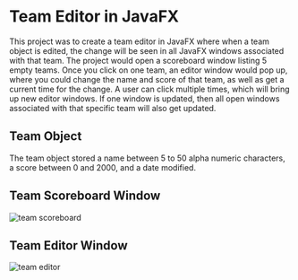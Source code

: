 # Team Editor in JavaFX
This project was to create a team editor in JavaFX where when a team object is edited, the change will be seen in all JavaFX windows associated with that team. The project would open a scoreboard window listing 5 empty teams. Once you click on one team, an editor window would pop up, where you could change the name and score of that team, as well as get a current time for the change. A user can click multiple times, which will bring up new editor windows. If one window is updated, then all open windows associated with that specific team will also get updated. 

## Team Object
The team object stored a name between 5 to 50 alpha numeric characters, a score between 0 and 2000, and a date modified. 
## Team Scoreboard Window
![team scoreboard](https://freeimage.host/i/HCvEPZG)


## Team Editor Window
![team editor](https://freeimage.host/i/HCvWnA7)

